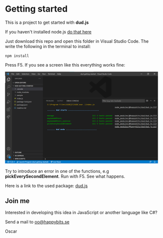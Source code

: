 # Getting started 

This is a project to get started with **dud.js**

If you haven't installed node.js [do that here](https://nodejs.org/en/)

Just download this repo and open this folder in Visual Studio Code. The write the following in the terminal to install:

    npm install

Press F5. If you see a screen like this everything works fine:

![](screen.png)

Try to introduce an error in one of the functions, e.g **pickEverySecondElement**. Run with F5. See what happens.

Here is a link to the used package: [dud.js](https://www.npmjs.com/package/@happybits/dud)

## Join me 

Interested in developing this idea in JavaScript or another language like C#?

Send a mail to oo@happybits.se

Oscar